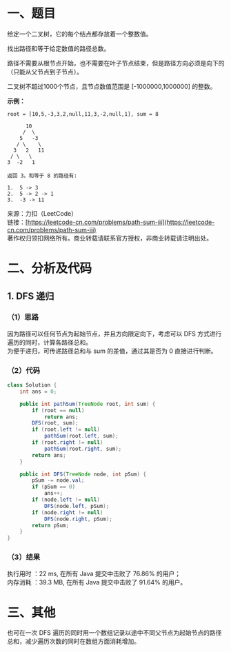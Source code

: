 # 一、题目
给定一个二叉树，它的每个结点都存放着一个整数值。   
   
找出路径和等于给定数值的路径总数。   
   
路径不需要从根节点开始，也不需要在叶子节点结束，但是路径方向必须是向下的（只能从父节点到子节点）。   

二叉树不超过1000个节点，且节点数值范围是 [-1000000,1000000] 的整数。   
   
**示例：**
```
root = [10,5,-3,3,2,null,11,3,-2,null,1], sum = 8

      10
     /  \
    5   -3
   / \    \
  3   2   11
 / \   \
3  -2   1

返回 3。和等于 8 的路径有:

1.  5 -> 3
2.  5 -> 2 -> 1
3.  -3 -> 11
```
来源：力扣（LeetCode）   
链接：[https://leetcode-cn.com/problems/path-sum-iii](https://leetcode-cn.com/problems/path-sum-iii)   
著作权归领扣网络所有。商业转载请联系官方授权，非商业转载请注明出处。   
# 二、分析及代码    
## 1. DFS 递归
### （1）思路 
因为路径可以任何节点为起始节点，并且方向限定向下，考虑可以 DFS 方式进行遍历的同时，计算各路径总和。    
为便于递归，可传递路径总和与 sum 的差值，通过其是否为 0 直接进行判断。   
### （2）代码  
```Java
class Solution {
    int ans = 0;

    public int pathSum(TreeNode root, int sum) {
        if (root == null)
            return ans;
        DFS(root, sum);
        if (root.left != null)
            pathSum(root.left, sum);
        if (root.right != null)
            pathSum(root.right, sum);
        return ans;
    }

    public int DFS(TreeNode node, int pSum) {
        pSum -= node.val;
        if (pSum == 0)
            ans++;
        if (node.left != null)
            DFS(node.left, pSum);
        if (node.right != null)
            DFS(node.right, pSum);
        return pSum;
    }
}
```
### （3）结果
执行用时 ：22 ms, 在所有 Java 提交中击败了 76.86% 的用户；  
内存消耗 ：39.3 MB, 在所有 Java 提交中击败了 91.64% 的用户。  
# 三、其他
也可在一次 DFS 遍历的同时用一个数组记录以途中不同父节点为起始节点的路径总和，减少遍历次数的同时在数组方面消耗增加。   
